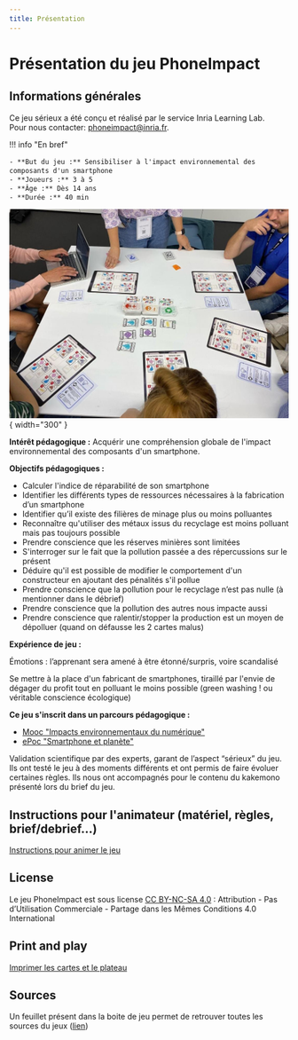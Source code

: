 ```yaml
---
title: Présentation
---
```

# Présentation du jeu PhoneImpact

## Informations générales

Ce jeu sérieux a été conçu et réalisé par le service Inria Learning Lab.  
Pour nous contacter: phoneimpact@inria.fr.

!!! info "En bref"

    - **But du jeu :** Sensibiliser à l'impact environnemental des composants d'un smartphone
    - **Joueurs :** 3 à 5
    - **Âge :** Dès 14 ans
    - **Durée :** 40 min

![Aperçu du jeu sur une table](img/LS-PhoneImpactTableDeJeu.jpg){ width="300" }

**Intérêt pédagogique :** Acquérir une compréhension globale de l'impact environnemental des composants d'un smartphone.

**Objectifs pédagogiques :**

- Calculer l'indice de réparabilité de son smartphone
- Identifier les différents types de ressources nécessaires à la fabrication d’un smartphone
- Identifier qu’il existe des filières de minage plus ou moins polluantes
- Reconnaître qu'utiliser des métaux issus du recyclage est moins polluant mais pas toujours possible
- Prendre conscience que les réserves minières sont limitées
- S'interroger sur le fait que la pollution passée a des répercussions sur le présent
- Déduire qu'il est possible de modifier le comportement d'un constructeur en ajoutant des pénalités s'il pollue
- Prendre conscience que la pollution pour le recyclage n’est pas nulle (à mentionner dans le débrief)
- Prendre conscience que la pollution des autres nous impacte aussi
- Prendre conscience que ralentir/stopper la production est un moyen de dépolluer (quand on défausse les 2 cartes malus)

**Expérience de jeu :**

Émotions : l’apprenant sera amené à être étonné/surpris, voire scandalisé

Se mettre à la place d'un fabricant de smartphones, tiraillé par l'envie de dégager du profit tout en polluant le moins possible (green washing ! ou véritable conscience écologique)

**Ce jeu s'inscrit dans un parcours pédagogique :**

- [Mooc "Impacts environnementaux du numérique"](https://www.fun-mooc.fr/fr/cours/impacts-environnementaux-du-numerique/)
- [ePoc "Smartphone et planète"](https://epoc.inria.fr/epocs/E007MM/)

Validation scientifique par des experts, garant de l’aspect “sérieux” du jeu. Ils ont testé le jeu à des moments différents et ont permis de faire évoluer certaines règles. Ils nous ont accompagnés pour le contenu du kakemono présenté lors du brief du jeu.

## Instructions pour l'animateur (matériel, règles, brief/debrief...)

[Instructions pour animer le jeu](./InstructionsAnimateur.md)

## License
Le jeu PhoneImpact est sous license [CC BY-NC-SA 4.0](https://creativecommons.org/licenses/by-nc-sa/4.0/deed.fr) : Attribution - Pas d’Utilisation Commerciale - Partage dans les Mêmes Conditions 4.0 International

## Print and play

[Imprimer les cartes et le plateau](./PrintAndPlay.md)

## Sources
Un feuillet présent dans la boite de jeu permet de retrouver toutes les sources du jeux ([lien](Sources.md))
